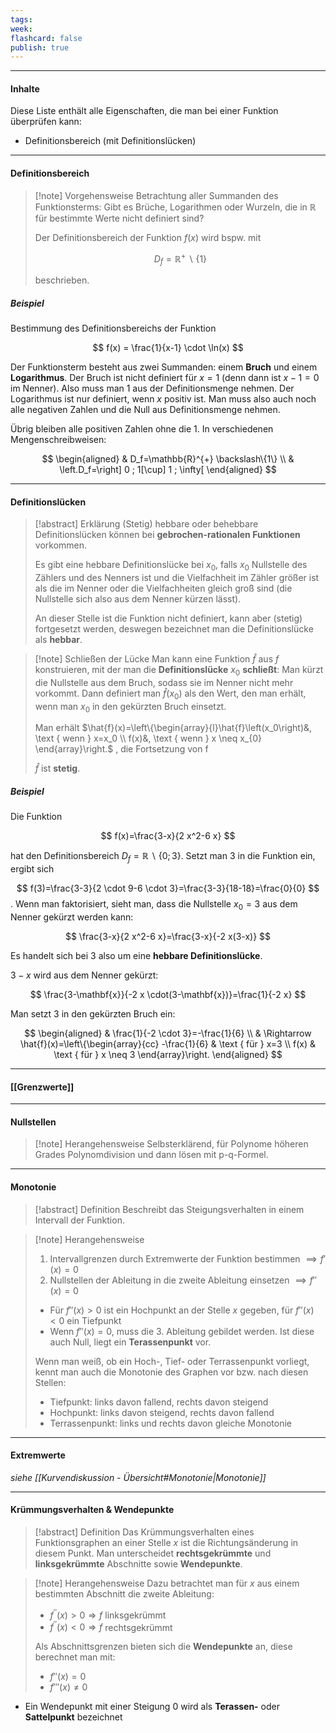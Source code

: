 ```yaml
---
tags:
week:
flashcard: false
publish: true
---
```

***
#### Inhalte
Diese Liste enthält alle Eigenschaften, die man bei einer Funktion überprüfen kann:
- Definitionsbereich (mit Definitionslücken)

***
#### Definitionsbereich

> [!note] Vorgehensweise 
> Betrachtung aller Summanden des Funktionsterms: Gibt es Brüche, Logarithmen oder Wurzeln, die in $\mathbb{R}$ für bestimmte Werte nicht definiert sind?
> 
> Der Definitionsbereich der Funktion $f(x)$ wird bspw. mit
> 
> $$
> D_{f} = \mathbb{R}^{+}\backslash\{ 1 \}
> $$
> 
> beschrieben.
##### Beispiel
Bestimmung des Definitionsbereichs der Funktion

$$
f(x) = \frac{1}{x-1} \cdot \ln(x)
$$

Der Funktionsterm besteht aus zwei Summanden: einem **Bruch** und einem **Logarithmus**. Der Bruch ist nicht definiert für $x=1$ (denn dann ist $x-1=0$ im Nenner). Also muss man 1 aus der Definitionsmenge nehmen. Der Logarithmus ist nur definiert, wenn $x$ positiv ist. Man muss also auch noch alle negativen Zahlen und die Null aus Definitionsmenge nehmen.

Übrig bleiben alle positiven Zahlen ohne die 1.
In verschiedenen Mengenschreibweisen:

$$
\begin{aligned}
& D_f=\mathbb{R}^{+} \backslash\{1\} \\
& \left.D_f=\right] 0 ; 1[\cup] 1 ; \infty[
\end{aligned}
$$

***
#### Definitionslücken

> [!abstract] Erklärung 
> (Stetig) hebbare oder behebbare Definitionslücken können bei **gebrochen-rationalen Funktionen** vorkommen.
> 
> Es gibt eine hebbare Definitionslücke bei $x_0$, falls $x_0$ Nullstelle des Zählers und des Nenners ist und die Vielfachheit im Zähler größer ist als die im Nenner oder die Vielfachheiten gleich groß sind (die Nullstelle sich also aus dem Nenner kürzen lässt).
> 
> An dieser Stelle ist die Funktion nicht definiert, kann aber (stetig) fortgesetzt werden, deswegen bezeichnet man die Definitionslücke als **hebbar**.

> [!note] Schließen der Lücke 
> Man kann eine Funktion $\hat{f}$ aus $f$ konstruieren, mit der man die **Definitionslücke** $x_0$ **schließt**:
> Man kürzt die Nullstelle aus dem Bruch, sodass sie im Nenner nicht mehr vorkommt. Dann definiert man $\hat{f}\left(x_0\right)$ als den Wert, den man erhält, wenn man $x_0$ in den gekürzten Bruch einsetzt.
> 
> Man erhält $\hat{f}(x)=\left\{\begin{array}{l}\hat{f}\left(x_0\right)&, \text { wenn } x=x_0 \\ f(x)&, \text { wenn } x \neq x_{0} \end{array}\right.$ , die Fortsetzung von $\mathrm{f}$
> 
> $\hat{f}$ ist **stetig**.
##### Beispiel
Die Funktion

$$
f(x)=\frac{3-x}{2 x^2-6 x}
$$

hat den Definitionsbereich $D_f=\mathbb{R} \backslash\{0 ; 3\}$. Setzt man 3 in die Funktion ein, ergibt sich

$$
f(3)=\frac{3-3}{2 \cdot 9-6 \cdot 3}=\frac{3-3}{18-18}=\frac{0}{0}
$$
.
Wenn man faktorisiert, sieht man, dass die Nullstelle $x_0=3$ aus dem Nenner gekürzt werden kann:

$$
\frac{3-x}{2 x^2-6 x}=\frac{3-x}{-2 x(3-x)}
$$

Es handelt sich bei 3 also um eine **hebbare Definitionslücke**.

$3-x$ wird aus dem Nenner gekürzt:

$$
\frac{3-\mathbf{x}}{-2 x \cdot(3-\mathbf{x})}=\frac{1}{-2 x}
$$

Man setzt 3 in den gekürzten Bruch ein:

$$
\begin{aligned}
& \frac{1}{-2 \cdot 3}=-\frac{1}{6} \\
& \Rightarrow \hat{f}(x)=\left\{\begin{array}{cc}
-\frac{1}{6} & \text { für } x=3 \\
f(x) & \text { für } x \neq 3
\end{array}\right.
\end{aligned}
$$

***
#### [[Grenzwerte]]

***
#### Nullstellen

> [!note] Herangehensweise 
> Selbsterklärend, für Polynome höheren Grades Polynomdivision und dann lösen mit p-q-Formel.

***
#### Monotonie

> [!abstract] Definition 
> Beschreibt das Steigungsverhalten in einem Intervall der Funktion.

> [!note] Herangehensweise
> 1. Intervallgrenzen durch Extremwerte der Funktion bestimmen $\implies f'(x) = 0$
> 2. Nullstellen der Ableitung in die zweite Ableitung einsetzen $\implies f''(x) = 0$
> 	- Für $f''(x) > 0$ ist ein Hochpunkt an der Stelle $x$ gegeben, für $f''(x) < 0$ ein Tiefpunkt
> 	- Wenn $f''(x) = 0$, muss die 3. Ableitung gebildet werden. Ist diese auch Null, liegt ein **Terassenpunkt** vor.
> 
> Wenn man weiß, ob ein Hoch-, Tief- oder Terrassenpunkt vorliegt, kennt man auch die Monotonie des Graphen vor bzw. nach diesen Stellen:
> - Tiefpunkt: links davon fallend, rechts davon steigend
> - Hochpunkt: links davon steigend, rechts davon fallend
> - Terrassenpunkt: links und rechts davon gleiche Monotonie

***
#### Extremwerte
*siehe [[Kurvendiskussion - Übersicht#Monotonie|Monotonie]]*

***
#### Krümmungsverhalten & Wendepunkte

> [!abstract] Definition 
> Das Krümmungsverhalten eines Funktionsgraphen an einer Stelle $x$ ist die Richtungsänderung in diesem Punkt. Man unterscheidet **rechtsgekrümmte** und **linksgekrümmte** Abschnitte sowie **Wendepunkte**.

> [!note] Herangehensweise 
> Dazu betrachtet man für $x$ aus einem bestimmten Abschnitt die zweite Ableitung:
> - $f^{\prime \prime}(x)>0 \Rightarrow f$ linksgekrümmt
> - $f^{\prime \prime}(x)<0 \Rightarrow f$ rechtsgekrümmt
> 
> Als Abschnittsgrenzen bieten sich die **Wendepunkte** an, diese berechnet man mit:
> - $f''(x) = 0$
> - $f'''(x) \neq 0$

- Ein Wendepunkt mit einer Steigung $0$ wird als **Terassen-** oder **Sattelpunkt** bezeichnet